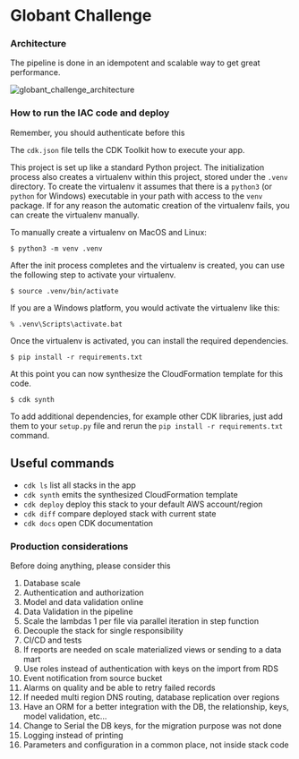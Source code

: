 
# Globant Challenge

### Architecture
The pipeline is done in an idempotent and scalable way to get great performance. 

![globant_challenge_architecture](https://github.com/victorcadena/globant_challenge/assets/4828992/b89d2396-601a-48e4-a443-cf230ed74336)


### How to run the IAC code and deploy

Remember, you should authenticate before this 

The `cdk.json` file tells the CDK Toolkit how to execute your app.

This project is set up like a standard Python project.  The initialization
process also creates a virtualenv within this project, stored under the `.venv`
directory.  To create the virtualenv it assumes that there is a `python3`
(or `python` for Windows) executable in your path with access to the `venv`
package. If for any reason the automatic creation of the virtualenv fails,
you can create the virtualenv manually.

To manually create a virtualenv on MacOS and Linux:

```
$ python3 -m venv .venv
```

After the init process completes and the virtualenv is created, you can use the following
step to activate your virtualenv.

```
$ source .venv/bin/activate
```

If you are a Windows platform, you would activate the virtualenv like this:

```
% .venv\Scripts\activate.bat
```

Once the virtualenv is activated, you can install the required dependencies.

```
$ pip install -r requirements.txt
```

At this point you can now synthesize the CloudFormation template for this code.

```
$ cdk synth
```

To add additional dependencies, for example other CDK libraries, just add
them to your `setup.py` file and rerun the `pip install -r requirements.txt`
command.

## Useful commands

 * `cdk ls`          list all stacks in the app
 * `cdk synth`       emits the synthesized CloudFormation template
 * `cdk deploy`      deploy this stack to your default AWS account/region
 * `cdk diff`        compare deployed stack with current state
 * `cdk docs`        open CDK documentation

### Production considerations

Before doing anything, please consider this 

1. Database scale
2. Authentication and authorization
3. Model and data validation online
4. Data Validation in the pipeline
5. Scale the lambdas 1 per file via parallel iteration in step function
6. Decouple the stack for single responsibility
7. CI/CD and tests
8. If reports are needed on scale materialized views or sending to a data mart
9. Use roles instead of authentication with keys on the import from RDS
10. Event notification from source bucket
11. Alarms on quality and be able to retry failed records
12. If needed multi region DNS routing, database replication over regions
13. Have an ORM for a better integration with the DB, the relationship, keys, model validation, etc…
14. Change to Serial the DB keys, for the migration purpose was not done
15. Logging instead of printing
16. Parameters and configuration in a common place, not inside stack code
